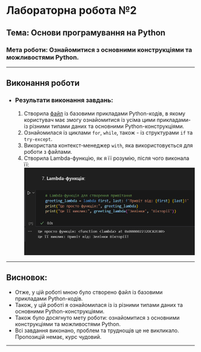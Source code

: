 # Лабораторна робота №2
## Тема: Основи програмування на Python  
### Мета роботи: Ознайомитися з основними конструкціями та можливостями Python.

---
## Виконання роботи
* ### Результати виконання завдань:
    1. Створила [файл](./main.ipynb) із базовими прикладами Python-кодів, в якому користувач має змогу ознайомитися із усіма цими прикладами- із різними типами даних та основними Python-конструкціями.
    1. Ознайомилася із циклами `for`, `while`, також - із структурами `if` та `try-except`.
    1. Використала контекст-менеджер `with`, яка використовується для роботи з файлами.
    1. Створила Lambda-функцію, як я її розумію, після чого виконала її:
    ![alt text](image.png)

---
## Висновок:
- Отже, у цій роботі мною було створено файл із базовими прикладами Python-кодів. 
- Також, у цій роботі я ознайомилася із із різними типами даних та основними Python-конструкціями. 
- Також було досягнуто мету роботи: ознайомитися з основними конструкціями та можливостями Python. 
- Всі завдання виконано, проблем та труднощів це не викликало. Пропозицій немає, курс чудовий.
---
⠀⠀⠀⠀